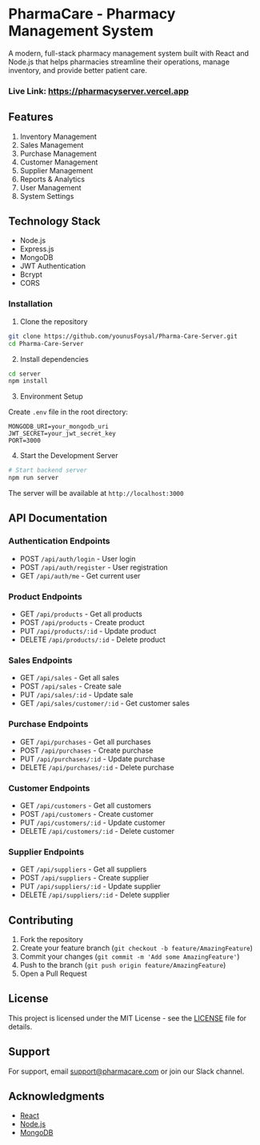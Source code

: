 # PharmaCare - Pharmacy Management System

A modern, full-stack pharmacy management system built with React and Node.js that helps pharmacies streamline their operations, manage inventory, and provide better patient care.

### Live Link: https://pharmacyserver.vercel.app

## Features
1. Inventory Management
2. Sales Management
3. Purchase Management
4. Customer Management
5. Supplier Management
6. Reports & Analytics
7. User Management
8. System Settings

## Technology Stack
- Node.js
- Express.js
- MongoDB
- JWT Authentication
- Bcrypt
- CORS

### Installation


1. Clone the repository
```bash
git clone https://github.com/younusFoysal/Pharma-Care-Server.git
cd Pharma-Care-Server
```

2. Install dependencies
```bash
cd server
npm install
```

3. Environment Setup

Create `.env` file in the root directory:
```env
MONGODB_URI=your_mongodb_uri
JWT_SECRET=your_jwt_secret_key
PORT=3000
```

4. Start the Development Server
```bash
# Start backend server
npm run server

```

The server will be available at `http://localhost:3000`

## API Documentation

### Authentication Endpoints
- POST `/api/auth/login` - User login
- POST `/api/auth/register` - User registration
- GET `/api/auth/me` - Get current user

### Product Endpoints
- GET `/api/products` - Get all products
- POST `/api/products` - Create product
- PUT `/api/products/:id` - Update product
- DELETE `/api/products/:id` - Delete product

### Sales Endpoints
- GET `/api/sales` - Get all sales
- POST `/api/sales` - Create sale
- PUT `/api/sales/:id` - Update sale
- GET `/api/sales/customer/:id` - Get customer sales

### Purchase Endpoints
- GET `/api/purchases` - Get all purchases
- POST `/api/purchases` - Create purchase
- PUT `/api/purchases/:id` - Update purchase
- DELETE `/api/purchases/:id` - Delete purchase

### Customer Endpoints
- GET `/api/customers` - Get all customers
- POST `/api/customers` - Create customer
- PUT `/api/customers/:id` - Update customer
- DELETE `/api/customers/:id` - Delete customer

### Supplier Endpoints
- GET `/api/suppliers` - Get all suppliers
- POST `/api/suppliers` - Create supplier
- PUT `/api/suppliers/:id` - Update supplier
- DELETE `/api/suppliers/:id` - Delete supplier



## Contributing

1. Fork the repository
2. Create your feature branch (`git checkout -b feature/AmazingFeature`)
3. Commit your changes (`git commit -m 'Add some AmazingFeature'`)
4. Push to the branch (`git push origin feature/AmazingFeature`)
5. Open a Pull Request

## License

This project is licensed under the MIT License - see the [LICENSE](LICENSE) file for details.

## Support

For support, email support@pharmacare.com or join our Slack channel.

## Acknowledgments

- [React](https://reactjs.org/)
- [Node.js](https://nodejs.org/)
- [MongoDB](https://www.mongodb.com/)